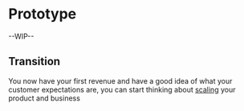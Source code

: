 # Prototype

--WIP--

## Transition
You now have your first revenue and have a good idea of what your customer expectations are, you can start thinking about [scaling](scale.md) your product and business
